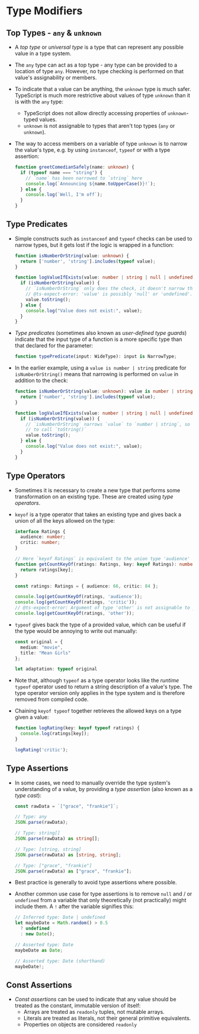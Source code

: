 # Type Modifiers

## Top Types - `any` & `unknown`

- A _top type_ or _universal type_ is a type that can represent any possible
  value in a type system.

- The `any` type can act as a top type - any type can be provided to a location
  of type `any`.  However, no type checking is performed on that value's
  assignability or members.

- To indicate that a value can be anything, the `unknown` type is much safer.
  TypeScript is much more restrictive about values of type `unknown` than it is
  with the `any` type:
    - TypeScript does not allow directly accessing properties of `unknown`-typed
      values.
    - `unknown` is not assignable to types that aren't top types (`any` or
      `unknown`).

- The way to access members on a variable of type `unknown` is to narrow the
  value's type, e.g. by using `instanceof`, `typeof` or with a type assertion:

    ```typescript
    function greetComedianSafely(name: unknown) {
      if (typeof name === "string") {
        // `name` has been narrowed to `string` here
        console.log(`Announcing ${name.toUpperCase()}!`);
      } else {
        console.log(`Well, I'm off`);
      }
    }
    ```


## Type Predicates

- Simple constructs such as `instanceof` and `typeof` checks can be used to
  narrow types, but it gets lost if the logic is wrapped in a function:

    ```typescript
    function isNumberOrString(value: unknown) {
      return ['number', 'string'].includes(typeof value);
    }

    function logValueIfExists(value: number | string | null | undefined) {
      if (isNumberOrString(value)) {
        // `isNumberOrString` only does the check, it doesn't narrow the type of `value`
        // @ts-expect-error: 'value' is possibly 'null' or 'undefined'.
        value.toString();
      } else {
        console.log("Value does not exist:", value);
      }
    }
    ```

- _Type predicates_ (sometimes also known as _user-defined type guards_)
  indicate that the input type of a function is a more specific type than that
  declared for the parameter:

    ```typescript
    function typePredicate(input: WideType): input is NarrowType;
    ```

- In the earlier example, using a `value is number | string` predicate for
  `isNumberOrString()` means that narrowing is performed on `value` in addition
  to the check:

    ```typescript
    function isNumberOrString(value: unknown): value is number | string {
      return ['number', 'string'].includes(typeof value);
    }

    function logValueIfExists(value: number | string | null | undefined) {
      if (isNumberOrString(value)) {
        // `isNumberOrString` narrows `value` to `number | string`, so it's safe
        // to call `toString()`
        value.toString();
      } else {
        console.log("Value does not exist:", value);
      }
    }
    ```


## Type Operators

- Sometimes it is necessary to create a new type that performs some
  transformation on an existing type.  These are created using _type operators_.

- `keyof` is a type operator that takes an existing type and gives back a
  union of all the keys allowed on the type:

    ```typescript
    interface Ratings {
      audience: number;
      critic: number;
    }

    // Here `keyof Ratings` is equivalent to the union type 'audience' | 'critic'
    function getCountKeyOf(ratings: Ratings, key: keyof Ratings): number {
      return ratings[key];
    }

    const ratings: Ratings = { audience: 66, critic: 84 };

    console.log(getCountKeyOf(ratings, 'audience'));
    console.log(getCountKeyOf(ratings, 'critic'));
    // @ts-expect-error: Argument of type 'other' is not assignable to parameter of type `keyof Ratings`
    console.log(getCountKeyOf(ratings, 'other'));
    ```

- `typeof` gives back the type of a provided value, which can be useful if
  the type would be annoying to write out manually:

    ```typescript
    const original = {
      medium: "movie",
      title: "Mean Girls"
    };

    let adaptation: typeof original
    ```

- Note that, although `typeof` as a type operator looks like the _runtime_
  `typeof` operator used to return a string description of a value's type.
  The type operator version only applies in the type system and is therefore
  removed from compiled code.

- Chaining `keyof typeof` together retrieves the allowed keys on a type
  given a value:

    ```typescript
    function logRating(key: keyof typeof ratings) {
      console.log(ratings[key]);
    }

    logRating('critic');
    ```


## Type Assertions

- In some cases, we need to manually override the type system's
  understanding of a value, by providing a _type assertion_ (also known as a
  _type cast_):

    ```typescript
    const rawData = `["grace", "frankie"]`;

    // Type: any
    JSON.parse(rawData);

    // Type: string[]
    JSON.parse(rawData) as string[];

    // Type: [string, string]
    JSON.parse(rawData) as [string, string];

    // Type: ["grace", "frankie"]
    JSON.parse(rawData) as ["grace", "frankie"];
    ```

- Best practice is generally to avoid type assertions where possible.

- Another common use case for type assertions is to remove `null` and / or
  `undefined` from a variable that only theoretically (not practically)
  might include them.  A `!` after the variable signifies this:

    ```typescript
    // Inferred type: Date | undefined
    let maybeDate = Math.random() > 0.5
      ? undefined
      : new Date();

    // Asserted type: Date
    maybeDate as Date;

    // Asserted type: Date (shorthand)
    maybeDate!;
    ```


## Const Assertions

- _Const assertions_ can be used to indicate that any value should be
  treated as the constant, immutable version of itself:
    - Arrays are treated as `readonly` tuples, not mutable arrays.
    - Literals are treated as literals, not their general primitive equivalents.
    - Properties on objects are considered `readonly`


<!-- References -->
